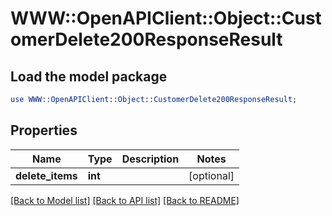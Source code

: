 # WWW::OpenAPIClient::Object::CustomerDelete200ResponseResult

## Load the model package
```perl
use WWW::OpenAPIClient::Object::CustomerDelete200ResponseResult;
```

## Properties
Name | Type | Description | Notes
------------ | ------------- | ------------- | -------------
**delete_items** | **int** |  | [optional] 

[[Back to Model list]](../README.md#documentation-for-models) [[Back to API list]](../README.md#documentation-for-api-endpoints) [[Back to README]](../README.md)


